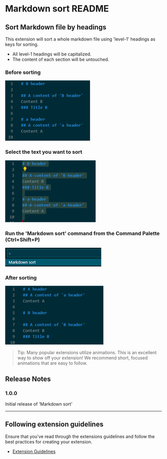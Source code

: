 # Markdown sort README

## Sort Markdown file by headings

This extension will sort a whole markdown file using 'level-1' headings as keys for sorting.
- All level-1 headings will be capitalized.
- The content of each section will be untouched.

### Before sorting 
![Unsorted](images/unsorted.png)

### Select the text you want to sort 
![Unsorted](images/select_text.png)

### Run the 'Markdown sort' command from the Command Palette (Ctrl+Shift+P)
![Unsorted](images/run_cmd.png)

### After sorting
![Unsorted](images/sorted.png)

> Tip: Many popular extensions utilize animations. This is an excellent way to show off your extension! We recommend short, focused animations that are easy to follow.

## Release Notes

### 1.0.0

Initial release of 'Markdown sort'


---

## Following extension guidelines

Ensure that you've read through the extensions guidelines and follow the best practices for creating your extension.

* [Extension Guidelines](https://code.visualstudio.com/api/references/extension-guidelines)

